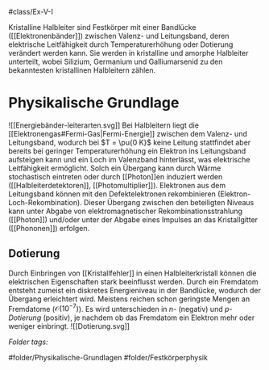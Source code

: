 #class/Ex-V-I 

Kristalline Halbleiter sind Festkörper mit einer Bandlücke ([[Elektronenbänder]]) zwischen Valenz- und Leitungsband, deren elektrische Leitfähigkeit durch Temperaturerhöhung oder Dotierung verändert werden kann. Sie werden in kristalline und amorphe Halbleiter unterteilt, wobei Silizium, Germanium und Galliumarsenid zu den bekanntesten kristallinen Halbleitern zählen.

# Physikalische Grundlage
![[Energiebänder-leiterarten.svg]]
Bei Halbleitern liegt die [[Elektronengas#Fermi-Gas|Fermi-Energie]] zwischen dem Valenz- und Leitungsband, wodurch bei $T = \pu{0 K}$ keine Leitung stattfindet aber bereits bei geringer Temperaturerhöhung ein Elektron ins Leitungsband aufsteigen kann und ein Loch im Valenzband hinterlässt, was elektrische Leitfähigkeit ermöglicht. Solch ein Übergang kann durch Wärme stochastisch eintreten oder durch [[Photon]]en induziert werden ([[Halbleiterdetektoren]], [[Photomultiplier]]).
Elektronen aus dem Leitungsband können mit den Defektelektronen rekombinieren (Elektron-Loch-Rekombination). Dieser Übergang zwischen den beteiligten Niveaus kann unter Abgabe von elektromagnetischer Rekombinationsstrahlung ([[Photon]]) und/oder unter der Abgabe eines Impulses an das Kristallgitter ([[Phononen]]) erfolgen. 

## Dotierung
Durch Einbringen von [[Kristallfehler]] in einen Halbleiterkristall können die elektrischen Eigenschaften stark beeinflusst werden. Durch ein Fremdatom entsteht zumeist ein diskretes Energieniveau in der Bandlücke, wodurch der Übergang erleichtert wird. Meistens reichen schon geringste Mengen an Fremdatome ($\mathcal{O}(10^{-7})$). Es wird unterschieden in *n-* (negativ) und *p-Dotierung* (positiv), je nachdem ob das Fremdatom ein Elektron mehr oder weniger einbringt.
![[Dotierung.svg]]

 *Folder tags:*

#folder/Physikalische-Grundlagen #folder/Festkörperphysik